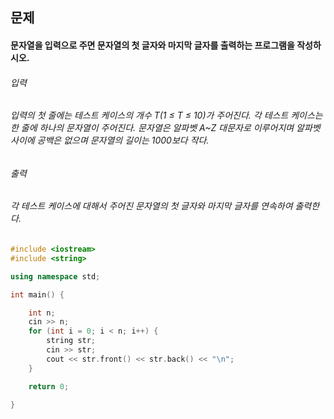 ## 문제
#### 문자열을 입력으로 주면 문자열의 첫 글자와 마지막 글자를 출력하는 프로그램을 작성하시오.

###### 입력
###### 입력의 첫 줄에는 테스트 케이스의 개수 T(1 ≤ T ≤ 10)가 주어진다. 각 테스트 케이스는 한 줄에 하나의 문자열이 주어진다. 문자열은 알파벳 A~Z 대문자로 이루어지며 알파벳 사이에 공백은 없으며 문자열의 길이는 1000보다 작다.

###### 출력
###### 각 테스트 케이스에 대해서 주어진 문자열의 첫 글자와 마지막 글자를 연속하여 출력한다.

```c++
#include <iostream>
#include <string>

using namespace std;

int main() {

	int n;
	cin >> n;
	for (int i = 0; i < n; i++) {
		string str;
		cin >> str;
		cout << str.front() << str.back() << "\n";
	}

	return 0;

}
```
